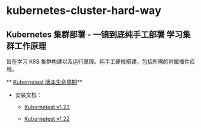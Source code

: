 # kubernetes-cluster-hard-way

## Kubernetes 集群部署 - 一镜到底纯手工部署 学习集群工作原理

旨在学习 K8S 集群构建以及运行原理。纯手工硬核搭建，包括所需的附属插件应用。

** [Kubernetest 版本生命周期](https://endoflife.date/kubernetes)**

* 安装文档：
  * [Kubernetest v1.23](https://github.com/leonanu/kubernetes-cluster-hard-way/blob/main/v1.23.md)

  * [Kubernetest v1.22](https://github.com/leonanu/kubernetes-cluster-hard-way/blob/main/v1.22.md)
